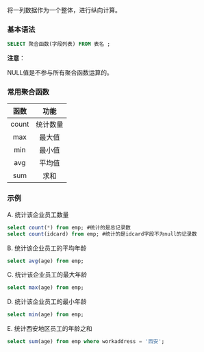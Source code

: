 将一列数据作为一个整体，进行纵向计算。

### 基本语法

```sql
SELECT 聚合函数(字段列表) FROM 表名 ;
```

**注意**：

NULL值是不参与所有聚合函数运算的。

### 常用聚合函数

| 函数  |   功能   |
| :---: | :------: |
| count | 统计数量 |
|  max  |  最大值  |
|  min  |  最小值  |
|  avg  |  平均值  |
|  sum  |   求和   |

### 示例

A. 统计该企业员工数量

```sql
select count(*) from emp; #统计的是总记录数
select count(idcard) from emp; #统计的是idcard字段不为null的记录数
```

B. 统计该企业员工的平均年龄

```sql
select avg(age) from emp;
```

C. 统计该企业员工的最大年龄

```sql
select max(age) from emp;
```

D. 统计该企业员工的最小年龄

```sql
select min(age) from emp;
```

E. 统计西安地区员工的年龄之和

```sql
select sum(age) from emp where workaddress = '西安';
```
